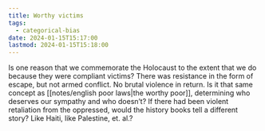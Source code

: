 ```yaml
---
title: Worthy victims
tags:
  - categorical-bias
date: 2024-01-15T15:17:00
lastmod: 2024-01-15T15:18:00
---
```

Is one reason that we commemorate the Holocaust to the extent that we do because they were compliant victims? There was resistance in the form of escape, but not armed conflict. No brutal violence in return. Is it that same concept as [[notes/english poor laws|the worthy poor]], determining who deserves our sympathy and who doesn’t? If there had been violent retaliation from the oppressed, would the history books tell a different story? Like Haiti, like Palestine, et. al.?